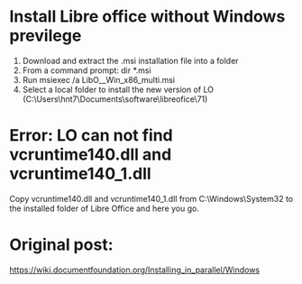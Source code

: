# Install Libre office without Windows previlege 

1. Download and extract the .msi installation file into a folder
2. From a command prompt: dir *.msi
3. Run msiexec /a LibO_<version>_Win_x86_multi.msi
4. Select a local folder to install the new version of LO (C:\Users\hnt7\Documents\software\libreofice\71\)

# Error: LO can not find vcruntime140.dll and vcruntime140_1.dll
Copy vcruntime140.dll and vcruntime140_1.dll from C:\Windows\System32 to the installed folder of Libre Office and here you go.

# Original post: 
https://wiki.documentfoundation.org/Installing_in_parallel/Windows
